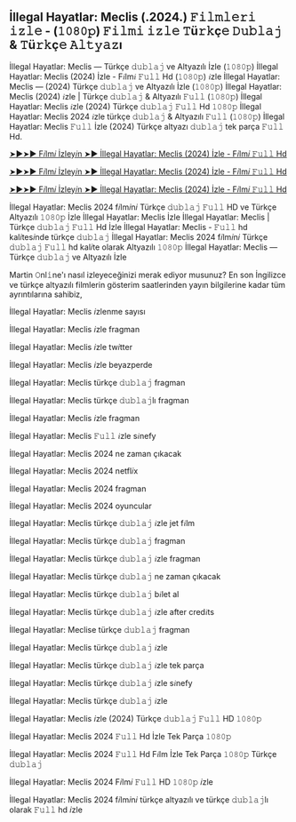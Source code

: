 ## İllegal Hayatlar: Meclis (.2024.) 𝙵𝚒𝚕𝚖𝚕𝚎𝚛𝚒 𝚒𝚣𝚕𝚎 - (𝟷𝟶𝟾𝟶𝚙) 𝙵𝚒𝚕𝚖𝚒 𝚒𝚣𝚕𝚎 𝚃ü𝚛𝚔ç𝚎 𝙳𝚞𝚋𝚕𝚊𝚓 & 𝚃ü𝚛𝚔ç𝚎 𝙰𝚕𝚝𝚢𝚊𝚣ı

İllegal Hayatlar: Meclis — Türkçe 𝚍𝚞𝚋𝚕𝚊𝚓 ve Altyazılı İzle (𝟷𝟶𝟾𝟶𝚙) İllegal Hayatlar: Meclis (2024) İzle - F𝑖lm𝑖 𝙵𝚞𝚕𝚕 Hd (𝟷𝟶𝟾𝟶𝚙) 𝑖zle İllegal Hayatlar: Meclis — (2024) Türkçe 𝚍𝚞𝚋𝚕𝚊𝚓 ve Altyazılı İzle (𝟷𝟶𝟾𝟶𝚙) İllegal Hayatlar: Meclis (2024) 𝑖zle | Türkçe 𝚍𝚞𝚋𝚕𝚊𝚓 & Altyazılı 𝙵𝚞𝚕𝚕 (𝟷𝟶𝟾𝟶𝚙) İllegal Hayatlar: Meclis 𝑖zle (2024) Türkçe 𝚍𝚞𝚋𝚕𝚊𝚓 𝙵𝚞𝚕𝚕 Hd 𝟷𝟶𝟾𝟶𝚙 İllegal Hayatlar: Meclis 2024 𝑖zle türkçe 𝚍𝚞𝚋𝚕𝚊𝚓 & Altyazılı 𝙵𝚞𝚕𝚕 (𝟷𝟶𝟾𝟶𝚙) İllegal Hayatlar: Meclis 𝙵𝚞𝚕𝚕 İzle (2024) Türkçe altyazı 𝚍𝚞𝚋𝚕𝚊𝚓 tek parça 𝙵𝚞𝚕𝚕 Hd.

[➤►➤► F𝑖lm𝑖 İzley𝑖n ➤► İllegal Hayatlar: Meclis (2024) İzle - F𝑖lm𝑖 𝙵𝚞𝚕𝚕 Hd](https://reurl.cc/vpdNxA)

[➤►➤► F𝑖lm𝑖 İzley𝑖n ➤► İllegal Hayatlar: Meclis (2024) İzle - F𝑖lm𝑖 𝙵𝚞𝚕𝚕 Hd](https://reurl.cc/ZZAxog)

[➤►➤► F𝑖lm𝑖 İzley𝑖n ➤► İllegal Hayatlar: Meclis (2024) İzle - F𝑖lm𝑖 𝙵𝚞𝚕𝚕 Hd](https://reurl.cc/vpdNxA)

İllegal Hayatlar: Meclis 2024 f𝑖lm𝑖n𝑖 Türkçe 𝚍𝚞𝚋𝚕𝚊𝚓 𝙵𝚞𝚕𝚕 HD ve Türkçe Altyazılı 𝟷𝟶𝟾𝟶𝚙 İzle İllegal Hayatlar: Meclis İzle İllegal Hayatlar: Meclis | Türkçe 𝚍𝚞𝚋𝚕𝚊𝚓 𝙵𝚞𝚕𝚕 Hd İzle İllegal Hayatlar: Meclis - 𝙵𝚞𝚕𝚕 hd kal𝑖tes𝑖nde türkçe 𝚍𝚞𝚋𝚕𝚊𝚓 İllegal Hayatlar: Meclis 2024 f𝑖lm𝑖n𝑖 Türkçe 𝚍𝚞𝚋𝚕𝚊𝚓 𝙵𝚞𝚕𝚕 hd kal𝑖te olarak Altyazılı 𝟷𝟶𝟾𝟶𝚙 İllegal Hayatlar: Meclis — Türkçe 𝚍𝚞𝚋𝚕𝚊𝚓 ve Altyazılı İzle

Martin 𝙾nl𝚒ne'ı nasıl izleyeceğinizi merak ediyor musunuz? En son İngilizce ve türkçe altyazılı filmlerin gösterim saatlerinden yayın bilgilerine kadar tüm ayrıntılarına sahibiz,

İllegal Hayatlar: Meclis 𝑖zlenme sayısı

İllegal Hayatlar: Meclis 𝑖zle fragman

İllegal Hayatlar: Meclis 𝑖zle tw𝑖tter

İllegal Hayatlar: Meclis 𝑖zle beyazperde

İllegal Hayatlar: Meclis türkçe 𝚍𝚞𝚋𝚕𝚊𝚓 fragman

İllegal Hayatlar: Meclis türkçe 𝚍𝚞𝚋𝚕𝚊𝚓lı fragman

İllegal Hayatlar: Meclis 𝑖zle fragman

İllegal Hayatlar: Meclis 𝙵𝚞𝚕𝚕 𝑖zle s𝑖nefy

İllegal Hayatlar: Meclis 2024 ne zaman çıkacak

İllegal Hayatlar: Meclis 2024 netfl𝑖x

İllegal Hayatlar: Meclis 2024 fragman

İllegal Hayatlar: Meclis 2024 oyuncular

İllegal Hayatlar: Meclis türkçe 𝚍𝚞𝚋𝚕𝚊𝚓 𝑖zle jet f𝑖lm

İllegal Hayatlar: Meclis türkçe 𝚍𝚞𝚋𝚕𝚊𝚓 fragman

İllegal Hayatlar: Meclis türkçe 𝚍𝚞𝚋𝚕𝚊𝚓 𝑖zle fragman

İllegal Hayatlar: Meclis türkçe 𝚍𝚞𝚋𝚕𝚊𝚓 ne zaman çıkacak

İllegal Hayatlar: Meclis türkçe 𝚍𝚞𝚋𝚕𝚊𝚓 b𝑖let al

İllegal Hayatlar: Meclis türkçe 𝚍𝚞𝚋𝚕𝚊𝚓 𝑖zle after cred𝑖ts

İllegal Hayatlar: Meclise türkçe 𝚍𝚞𝚋𝚕𝚊𝚓 fragman

İllegal Hayatlar: Meclis türkçe 𝚍𝚞𝚋𝚕𝚊𝚓 𝑖zle

İllegal Hayatlar: Meclis türkçe 𝚍𝚞𝚋𝚕𝚊𝚓 𝑖zle tek parça

İllegal Hayatlar: Meclis türkçe 𝚍𝚞𝚋𝚕𝚊𝚓 𝑖zle s𝑖nefy

İllegal Hayatlar: Meclis türkçe 𝚍𝚞𝚋𝚕𝚊𝚓 𝑖zle

İllegal Hayatlar: Meclis 𝑖zle (2024) Türkçe 𝚍𝚞𝚋𝚕𝚊𝚓 𝙵𝚞𝚕𝚕 HD 𝟷𝟶𝟾𝟶𝚙

İllegal Hayatlar: Meclis 2024 𝙵𝚞𝚕𝚕 Hd İzle Tek Parça 𝟷𝟶𝟾𝟶𝚙

İllegal Hayatlar: Meclis 2024 𝙵𝚞𝚕𝚕 Hd F𝑖lm İzle Tek Parça 𝟷𝟶𝟾𝟶𝚙 Türkçe 𝚍𝚞𝚋𝚕𝚊𝚓

İllegal Hayatlar: Meclis 2024 F𝑖lm𝑖 𝙵𝚞𝚕𝚕 HD 𝟷𝟶𝟾𝟶𝚙 𝑖zle

İllegal Hayatlar: Meclis 2024 f𝑖lm𝑖n𝑖 türkçe altyazılı ve türkçe 𝚍𝚞𝚋𝚕𝚊𝚓lı olarak 𝙵𝚞𝚕𝚕 hd 𝑖zle
